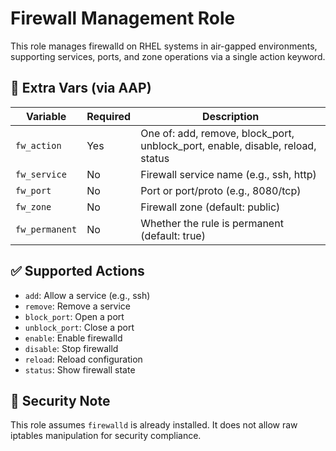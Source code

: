 # Firewall Management Role

This role manages firewalld on RHEL systems in air-gapped environments, supporting services, ports, and zone operations via a single action keyword.

## 🔧 Extra Vars (via AAP)

| Variable         | Required | Description                                    |
|------------------|----------|------------------------------------------------|
| `fw_action`      | Yes      | One of: add, remove, block_port, unblock_port, enable, disable, reload, status |
| `fw_service`     | No       | Firewall service name (e.g., ssh, http)       |
| `fw_port`        | No       | Port or port/proto (e.g., 8080/tcp)           |
| `fw_zone`        | No       | Firewall zone (default: public)               |
| `fw_permanent`   | No       | Whether the rule is permanent (default: true) |

## ✅ Supported Actions

- `add`: Allow a service (e.g., ssh)
- `remove`: Remove a service
- `block_port`: Open a port
- `unblock_port`: Close a port
- `enable`: Enable firewalld
- `disable`: Stop firewalld
- `reload`: Reload configuration
- `status`: Show firewall state

## 🔐 Security Note

This role assumes `firewalld` is already installed. It does not allow raw iptables manipulation for security compliance.